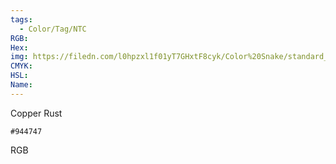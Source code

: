 ```yaml
---
tags:
  - Color/Tag/NTC
RGB:
Hex:
img: https://filedn.com/l0hpzxl1f01yT7GHxtF8cyk/Color%20Snake/standard_csv_to_svg/944747.svg
CMYK:
HSL:
Name:
---
```

Copper Rust
```palette
#944747
```
RGB
